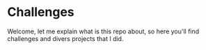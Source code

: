 # Challenges

Welcome, let me explain what is this repo about, so here you'll find challenges and divers projects that I did.